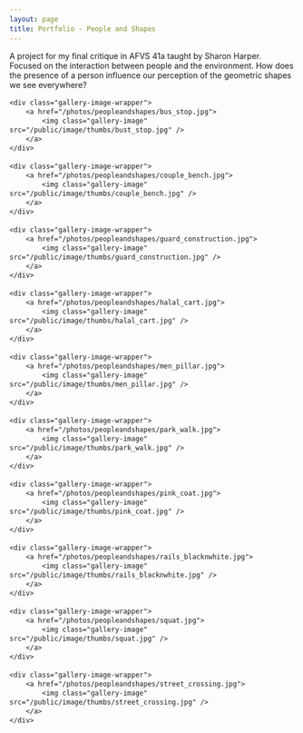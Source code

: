 ```yaml
---
layout: page
title: Portfolio - People and Shapes
---
```


A project for my final critique in AFVS 41a taught by Sharon Harper. Focused on the interaction between people and the environment. How does the presence of a person influence our perception of the geometric shapes we see everywhere?

<div class="page-center">

    <div class="gallery-image-wrapper">
        <a href="/photos/peopleandshapes/bus_stop.jpg">
            <img class="gallery-image" src="/public/image/thumbs/bust_stop.jpg" />
        </a>
    </div>

    <div class="gallery-image-wrapper">
        <a href="/photos/peopleandshapes/couple_bench.jpg">
            <img class="gallery-image" src="/public/image/thumbs/couple_bench.jpg" />
        </a>
    </div>

    <div class="gallery-image-wrapper">
        <a href="/photos/peopleandshapes/guard_construction.jpg">
            <img class="gallery-image" src="/public/image/thumbs/guard_construction.jpg" />
        </a>
    </div>

    <div class="gallery-image-wrapper">
        <a href="/photos/peopleandshapes/halal_cart.jpg">
            <img class="gallery-image" src="/public/image/thumbs/halal_cart.jpg" />
        </a>
    </div>

    <div class="gallery-image-wrapper">
        <a href="/photos/peopleandshapes/men_pillar.jpg">
            <img class="gallery-image" src="/public/image/thumbs/men_pillar.jpg" />
        </a>
    </div>

    <div class="gallery-image-wrapper">
        <a href="/photos/peopleandshapes/park_walk.jpg">
            <img class="gallery-image" src="/public/image/thumbs/park_walk.jpg" />
        </a>
    </div>

    <div class="gallery-image-wrapper">
        <a href="/photos/peopleandshapes/pink_coat.jpg">
            <img class="gallery-image" src="/public/image/thumbs/pink_coat.jpg" />
        </a>
    </div>

    <div class="gallery-image-wrapper">
        <a href="/photos/peopleandshapes/rails_blacknwhite.jpg">
            <img class="gallery-image" src="/public/image/thumbs/rails_blacknwhite.jpg" />
        </a>
    </div>

    <div class="gallery-image-wrapper">
        <a href="/photos/peopleandshapes/squat.jpg">
            <img class="gallery-image" src="/public/image/thumbs/squat.jpg" />
        </a>
    </div>

    <div class="gallery-image-wrapper">
        <a href="/photos/peopleandshapes/street_crossing.jpg">
            <img class="gallery-image" src="/public/image/thumbs/street_crossing.jpg" />
        </a>
    </div>

</div>
